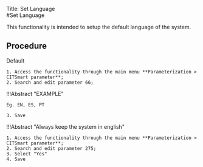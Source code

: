 Title: Set Language  
#Set Language  

This functionality is intended to  setup the default language of the system.  

## Procedure  

Default  

    1. Access the functionality through the main menu **Parameterization > CITSmart parameter**;   
    2. Search and edit parameter 66;   
	
!!!Abstract "EXAMPLE"  	 
	
    Eg.	EN, ES, PT  
	
    3. Save  

!!!Abstract "Always keep the system in english"  

    1. Access the functionality through the main menu **Parameterization > CITSmart parameter**;   
    2. Search and edit parameter 275;  
    3. Select "Yes"  
    4. Save  





